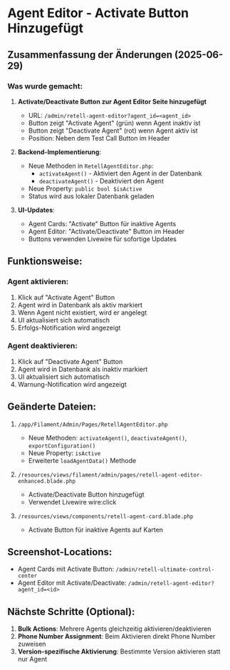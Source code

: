 # Agent Editor - Activate Button Hinzugefügt

## Zusammenfassung der Änderungen (2025-06-29)

### Was wurde gemacht:

1. **Activate/Deactivate Button zur Agent Editor Seite hinzugefügt**
   - URL: `/admin/retell-agent-editor?agent_id=<agent_id>`
   - Button zeigt "Activate Agent" (grün) wenn Agent inaktiv ist
   - Button zeigt "Deactivate Agent" (rot) wenn Agent aktiv ist
   - Position: Neben dem Test Call Button im Header

2. **Backend-Implementierung**:
   - Neue Methoden in `RetellAgentEditor.php`:
     - `activateAgent()` - Aktiviert den Agent in der Datenbank
     - `deactivateAgent()` - Deaktiviert den Agent
   - Neue Property: `public bool $isActive`
   - Status wird aus lokaler Datenbank geladen

3. **UI-Updates**:
   - Agent Cards: "Activate" Button für inaktive Agents
   - Agent Editor: "Activate/Deactivate" Button im Header
   - Buttons verwenden Livewire für sofortige Updates

## Funktionsweise:

### Agent aktivieren:
1. Klick auf "Activate Agent" Button
2. Agent wird in Datenbank als aktiv markiert
3. Wenn Agent nicht existiert, wird er angelegt
4. UI aktualisiert sich automatisch
5. Erfolgs-Notification wird angezeigt

### Agent deaktivieren:
1. Klick auf "Deactivate Agent" Button
2. Agent wird in Datenbank als inaktiv markiert
3. UI aktualisiert sich automatisch
4. Warnung-Notification wird angezeigt

## Geänderte Dateien:

1. `/app/Filament/Admin/Pages/RetellAgentEditor.php`
   - Neue Methoden: `activateAgent()`, `deactivateAgent()`, `exportConfiguration()`
   - Neue Property: `isActive`
   - Erweiterte `loadAgentData()` Methode

2. `/resources/views/filament/admin/pages/retell-agent-editor-enhanced.blade.php`
   - Activate/Deactivate Button hinzugefügt
   - Verwendet Livewire wire:click

3. `/resources/views/components/retell-agent-card.blade.php`
   - Activate Button für inaktive Agents auf Karten

## Screenshot-Locations:

- Agent Cards mit Activate Button: `/admin/retell-ultimate-control-center`
- Agent Editor mit Activate/Deactivate: `/admin/retell-agent-editor?agent_id=<id>`

## Nächste Schritte (Optional):

1. **Bulk Actions**: Mehrere Agents gleichzeitig aktivieren/deaktivieren
2. **Phone Number Assignment**: Beim Aktivieren direkt Phone Number zuweisen
3. **Version-spezifische Aktivierung**: Bestimmte Version aktivieren statt nur Agent